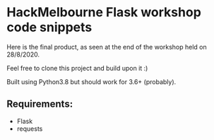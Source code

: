 # HackMelbourne Flask workshop code snippets
Here is the final product, as seen at the end of the workshop held on 28/8/2020.

Feel free to clone this project and build upon it :)

Built using Python3.8 but should work for 3.6+ (probably).

## Requirements:
- Flask
- requests
